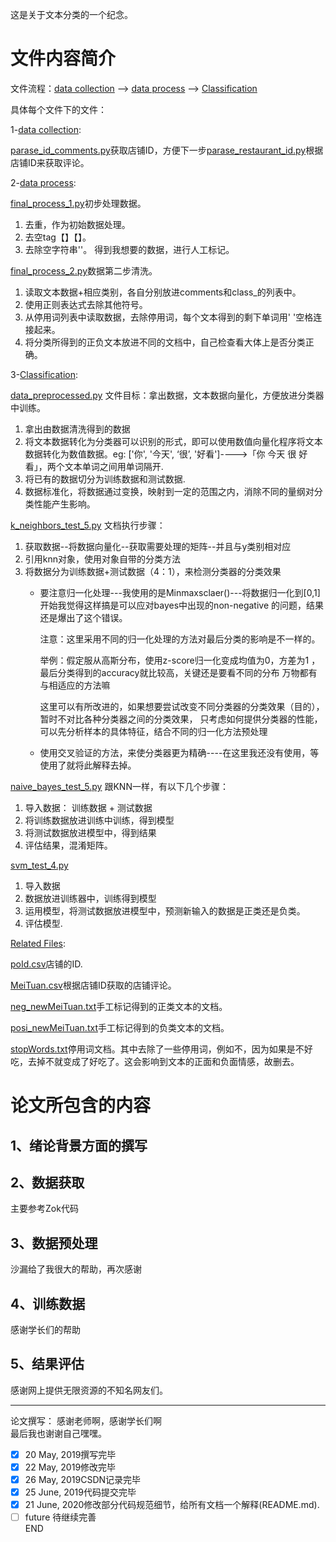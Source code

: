 这是关于文本分类的一个纪念。
# 文件内容简介
文件流程：[data collection](./data%20collection) --> [data process](./data%20process) --> [Classification](./Classification)


具体每个文件下的文件：

1-[data collection](./data%20collection):

[parase_id_comments.py](./data%20collection/parse_id_comments.py)获取店铺ID，方便下一步[parase_restaurant_id.py](./data%20collection/parse_restaurant_id.py)根据店铺ID来获取评论。


2-[data process](./data%20process):

[final_process_1.py](./data%20process/final_process_1.py)初步处理数据。
1. 去重，作为初始数据处理。
2. 去空tag【】【】。
3. 去除空字符串''。
得到我想要的数据，进行人工标记。

[final_process_2.py](./data%20process/final_process_2.py)数据第二步清洗。
1. 读取文本数据+相应类别，各自分别放进comments和class_的列表中。
2. 使用正则表达式去除其他符号。
3. 从停用词列表中读取数据，去除停用词，每个文本得到的剩下单词用' '空格连接起来。
4. 将分类所得到的正负文本放进不同的文档中，自己检查看大体上是否分类正确。


3-[Classification](./Classification):

[data_preprocessed.py](./Classification/data_preprocessed.py)
文件目标：拿出数据，文本数据向量化，方便放进分类器中训练。
1. 拿出由数据清洗得到的数据
2. 将文本数据转化为分类器可以识别的形式，即可以使用数值向量化程序将文本数据转化为数值数据。eg: ['你', '今天', ‘很’, '好看']---->「你 今天 很 好看」，两个文本单词之间用单词隔开.
3. 将已有的数据切分为训练数据和测试数据.
4. 数据标准化，将数据通过变换，映射到一定的范围之内，消除不同的量纲对分类性能产生影响。


[k_neighbors_test_5.py](./Classification/k_neighbors_test_5.py)
文档执行步骤：
1. 获取数据--将数据向量化--获取需要处理的矩阵--并且与y类别相对应
2. 引用knn对象，使用对象自带的分类方法
3. 将数据分为训练数据+测试数据（4：1），来检测分类器的分类效果
    - 要注意归一化处理---我使用的是Minmaxsclaer()---将数据归一化到[0,1]
        开始我觉得这样搞是可以应对bayes中出现的non-negative  的问题，结果还是爆出了这个错误。
        
        注意：这里采用不同的归一化处理的方法对最后分类的影响是不一样的。
        
        举例：假定服从高斯分布，使用z-score归一化变成均值为0，方差为1 ，最后分类得到的accuracy就比较高，关键还是要看不同的分布
            万物都有与相适应的方法嘛

        这里可以有所改进的，如果想要尝试改变不同分类器的分类效果（目的），暂时不对比各种分类器之间的分类效果，
        只考虑如何提供分类器的性能，可以先分析样本的具体特征，结合不同的归一化方法预处理
    - 使用交叉验证的方法，来使分类器更为精确----在这里我还没有使用，等使用了就将此解释去掉。


[naive_bayes_test_5.py](./Classification/naive_bayes_test_5.py)
跟KNN一样，有以下几个步骤：
1. 导入数据： 训练数据 + 测试数据
2. 将训练数据放进训练中训练，得到模型
3. 将测试数据放进模型中，得到结果
4. 评估结果，混淆矩阵。


[svm_test_4.py](./Classification/svm_test_4.py)
1. 导入数据
2. 数据放进训练器中，训练得到模型
3. 运用模型，将测试数据放进模型中，预测新输入的数据是正类还是负类。
4. 评估模型.

[Related Files](./Related%20Files):

[poId.csv](./Related%20Files/poId.csv)店铺的ID.

[MeiTuan.csv](./Related%20Files/MeiTuan.csv)根据店铺ID获取的店铺评论。

[neg_newMeiTuan.txt](./Related%20Files/neg_newMeiTuan.txt)手工标记得到的正类文本的文档。

[posi_newMeiTuan.txt](./Related%20Files/posi_newMeiTuan.txt_newMeiTuan.txt)手工标记得到的负类文本的文档。

[stopWords.txt](./Related%20Files/stopWords_3.txt)停用词文档。其中去除了一些停用词，例如不，因为如果是不好吃，去掉不就变成了好吃了。这会影响到文本的正面和负面情感，故删去。





# 论文所包含的内容
## 1、绪论背景方面的撰写
## 2、数据获取
主要参考Zok代码
## 3、数据预处理
沙漏给了我很大的帮助，再次感谢
## 4、训练数据
感谢学长们的帮助
## 5、结果评估
感谢网上提供无限资源的不知名网友们。  

---  
论文撰写：
感谢老师啊，感谢学长们啊  
最后我也谢谢自己嘿嘿。
- [x] 20 May, 2019撰写完毕
- [x] 22 May, 2019修改完毕  
- [x] 26 May, 2019CSDN记录完毕
- [x] 25 June, 2019代码提交完毕
- [x] 21 June, 2020修改部分代码规范细节，给所有文档一个解释(README.md).
- [ ] future 待继续完善  
END
